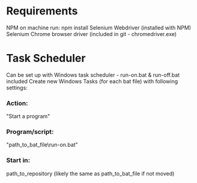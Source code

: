 # Requirements
NPM on machine
run: npm install
Selenium Webdriver (installed with NPM)
Selenium Chrome browser driver (included in git - chromedriver.exe)

# Task Scheduler
Can be set up with Windows task scheduler - run-on.bat & run-off.bat included
Create new Windows Tasks (for each bat file) with following settings:
### Action: 
"Start a program"
### Program/script: 
"path_to_bat_file\run-on.bat"
### Start in:
path_to_repository (likely the same as path_to_bat_file if not moved)